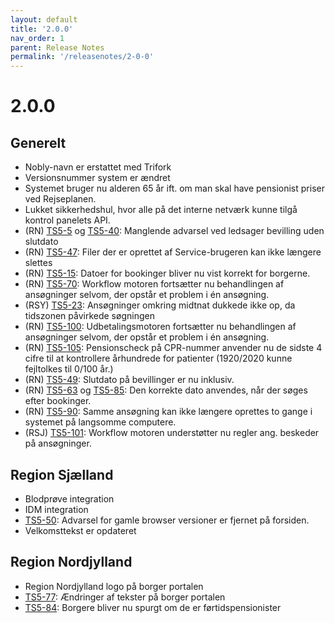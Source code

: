 ```yaml
---
layout: default
title: '2.0.0'
nav_order: 1
parent: Release Notes
permalink: '/releasenotes/2-0-0'
---
```


# 2.0.0

## Generelt

- Nobly-navn er erstattet med Trifork
- Versionsnummer system er ændret
- Systemet bruger nu alderen 65 år ift. om man skal have pensionist priser ved Rejseplanen.
- Lukket sikkerhedshul, hvor alle på det interne netværk kunne tilgå kontrol panelets API.
- (RN) [TS5-5](https://sd.trifork.com/projects/TS5/queues/custom/95/TS5-5) og [TS5-40](https://sd.trifork.com/projects/TS5/queues/custom/95/TS5-40): Manglende advarsel ved ledsager bevilling uden slutdato
- (RN) [TS5-47](https://sd.trifork.com/projects/TS5/queues/custom/95/TS5-47): Filer der er oprettet af Service-brugeren kan ikke længere slettes
- (RN) [TS5-15](https://sd.trifork.com/projects/TS5/queues/custom/95/TS5-15): Datoer for bookinger bliver nu vist korrekt for borgerne.
- (RN) [TS5-70](https://sd.trifork.com/projects/TS5/queues/custom/95/TS5-70): Workflow motoren fortsætter nu behandlingen af ansøgninger selvom, der opstår et problem i én ansøgning.
- (RSY) [TS5-23](https://sd.trifork.com/projects/TS5/queues/custom/95/TS5-23): Ansøgninger omkring midtnat dukkede ikke op, da tidszonen påvirkede søgningen
- (RN) [TS5-100](https://sd.trifork.com/projects/TS5/queues/custom/95/TS5-100): Udbetalingsmotoren fortsætter nu behandlingen af ansøgninger selvom, der opstår et problem i én ansøgning.
- (RN) [TS5-105](https://sd.trifork.com/projects/TS5/queues/custom/95/TS5-105): Pensionscheck på CPR-nummer anvender nu de sidste 4 cifre til at kontrollere århundrede for patienter (1920/2020 kunne fejltolkes til 0/100 år.)
- (RN) [TS5-49](https://sd.trifork.com/projects/TS5/queues/custom/95/TS5-49): Slutdato på bevillinger er nu inklusiv.
- (RN) [TS5-63](https://sd.trifork.com/projects/TS5/queues/custom/95/TS5-63) og [TS5-85](https://sd.trifork.com/projects/TS5/queues/custom/95/TS5-85): Den korrekte dato anvendes, når der søges efter bookinger.
- (RN) [TS5-90](https://sd.trifork.com/projects/TS5/queues/custom/95/TS5-90): Samme ansøgning kan ikke længere oprettes to gange i systemet på langsomme computere.
- (RSJ) [TS5-101](https://sd.trifork.com/projects/TS5/queues/custom/95/TS5-101): Workflow motoren understøtter nu regler ang. beskeder på ansøgninger.

## Region Sjælland

- Blodprøve integration
- IDM integration
- [TS5-50](https://sd.trifork.com/projects/TS5/queues/custom/95/TS5-50): Advarsel for gamle browser versioner er fjernet på forsiden.
- Velkomsttekst er opdateret

## Region Nordjylland

- Region Nordjylland logo på borger portalen
- [TS5-77](https://sd.trifork.com/projects/TS5/queues/custom/95/TS5-77): Ændringer af tekster på borger portalen
- [TS5-84](https://sd.trifork.com/projects/TS5/queues/custom/95/TS5-84): Borgere bliver nu spurgt om de er førtidspensionister
